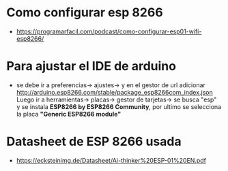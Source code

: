 
# Como configurar esp 8266 

+ https://programarfacil.com/podcast/como-configurar-esp01-wifi-esp8266/

# Para ajustar el IDE de arduino 

+ se debe ir a preferencias-> ajustes-> y en el gestor de url adicionar http://arduino.esp8266.com/stable/package_esp8266com_index.json 
Luego ir a herramientas-> placas-> gestor de tarjetas-> se busca "esp" y se instala **ESP8266 by ESP8266 Community**, por ultimo se selecciona la placa **"Generic ESP8266 module"**

# Datasheet de ESP 8266 usada 
+ https://ecksteinimg.de/Datasheet/Ai-thinker%20ESP-01%20EN.pdf

